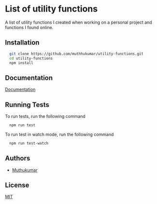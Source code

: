 
# List of utility functions

A list of utility functions I created when working on a personal project and functions I found online.


## Installation

```bash
  git clone https://github.com/muthhukumar/utility-functions.git
  cd utility-functions
  npm install
```
    
## Documentation

[Documentation](https://linktodocumentation)

  
## Running Tests

To run tests, run the following command

```bash
  npm run test
```

To run test in watch mode, run the following command

```bash
  npm run test-watch
```
## Authors

- [Muthukumar](https://www.github.com/muthhukumar)

  
## License

[MIT](https://github.com/muthhukumar/utility-functions/blob/main/LICENSE)

  
